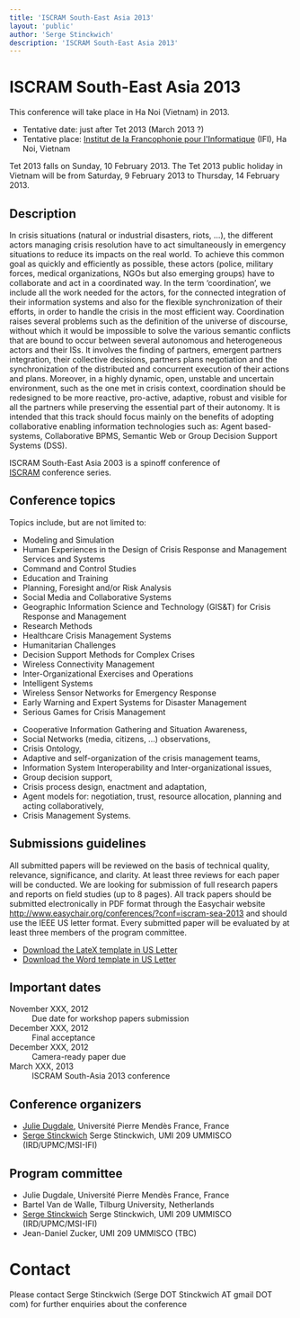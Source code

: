 ```yaml
---
title: 'ISCRAM South-East Asia 2013'
layout: 'public'
author: 'Serge Stinckwich'
description: 'ISCRAM South-East Asia 2013'
---
```

# ISCRAM South-East Asia 2013

This conference will take place in Ha Noi (Vietnam) in 2013.

 * Tentative date: just after Tet 2013 (March 2013 ?)
 * Tentative place: [Institut de la Francophonie pour l'Informatique](http://www.ifi.auf.org/) (IFI), Ha Noi, Vietnam

Tet 2013 falls on Sunday, 10 February 2013. The Tet 2013 public holiday in Vietnam will be from Saturday, 9 February 2013 to Thursday, 14 February 2013.

## Description

In crisis situations (natural or industrial disasters, riots, ...), the different actors managing crisis resolution have to act simultaneously in emergency situations to reduce its impacts on the real world. To achieve this common goal as quickly and efficiently as possible, these actors (police, military forces, medical organizations, NGOs but also emerging groups) have to collaborate and act in a coordinated way. In the term ‘coordination’, we include all the work needed for the actors, for the connected integration of their information systems and also for the flexible synchronization of their efforts, in order to handle the crisis in the most efficient way.
Coordination raises several problems such as the definition of the universe of discourse, without which it would be impossible to solve the various semantic conflicts that are bound to occur between several autonomous and heterogeneous actors and their ISs. It involves the finding of partners, emergent partners integration, their collective decisions, partners plans negotiation and the synchronization of the distributed and concurrent execution of their actions and plans.
Moreover, in a highly dynamic, open, unstable and uncertain environment, such as the one met in crisis context, coordination should be redesigned to be more reactive, pro-active, adaptive, robust and visible for all the partners while preserving the essential part of their autonomy. It is intended that this track should focus mainly on the benefits of adopting collaborative enabling information technologies such as: Agent based-systems, Collaborative BPMS, Semantic Web or Group Decision Support Systems (DSS).

ISCRAM South-East Asia 2003 is a spinoff conference of [ISCRAM](http://www.iscram.org/) conference series.

## Conference topics
Topics include, but are not limited to:

- Modeling and Simulation 
- Human Experiences in the Design of Crisis Response and Management Services and Systems 
- Command and Control Studies 
- Education and Training 
- Planning, Foresight and/or Risk Analysis 
- Social Media and Collaborative Systems 
- Geographic Information Science and Technology (GIS&T) for Crisis Response and Management 
- Research Methods 
- Healthcare Crisis Management Systems 
- Humanitarian Challenges 
- Decision Support Methods for Complex Crises 
- Wireless Connectivity Management 
- Inter-Organizational Exercises and Operations 
- Intelligent Systems
- Wireless Sensor Networks for Emergency Response 
- Early Warning and Expert Systems for Disaster Management 
- Serious Games for Crisis Management 


 * Cooperative Information Gathering and Situation Awareness,
 * Social Networks (media, citizens, ...) observations,
 * Crisis Ontology,
 * Adaptive and self-organization of the crisis management teams,
 * Information System Interoperability and Inter-organizational issues,
 * Group decision support,
 * Crisis process design, enactment and adaptation,
 * Agent models for: negotiation, trust, resource allocation, planning and acting collaboratively,
 * Crisis Management Systems.

## Submissions guidelines
All submitted papers will be reviewed on the basis of technical quality, relevance, significance, and clarity. At least three reviews for each paper will be conducted. We are looking for submission of full research papers and reports on field studies (up to 8 pages). All track papers should be submitted electronically in PDF format through the Easychair website http://www.easychair.org/conferences/?conf=iscram-sea-2013 and should use the IEEE US letter format. Every submitted paper will be evaluated by at least three members of the program committee.

 * [Download the LateX template in US Letter](http://ras.papercept.net/conferences/support/files/ieeeconf.zip)
 * [Download the Word template in US Letter](http://ras.papercept.net/conferences/support/files/ieeeconf_letter.dot)

## Important dates
<dl class="dl-horizontal">
<dt><span class="label label-important">November XXX, 2012</span></dt><dd>Due date for workshop papers submission</dd>
<dt>December XXX, 2012</dt><dd>Final acceptance</dd>
<dt>December XXX, 2012</dt><dd>Camera-ready paper due</dd>
<dt>March XXX, 2013</dt><dd>ISCRAM South-Asia 2013 conference</dd>
</dl>


## Conference organizers
 * [Julie Dugdale](http://membres-liglab.imag.fr/dugdale/), Université Pierre Mendès France, France
 * [Serge Stinckwich](http://doesnotunderstand.org/) Serge Stinckwich, UMI 209 UMMISCO (IRD/UPMC/MSI-IFI)

## Program committee
 * Julie Dugdale, Université Pierre Mendès France, France
 * Bartel Van de Walle, Tilburg University, Netherlands
 * [Serge Stinckwich](http://doesnotunderstand.org/) Serge Stinckwich, UMI 209 UMMISCO (IRD/UPMC/MSI-IFI)
 * Jean-Daniel Zucker, UMI 209 UMMISCO (TBC)

# Contact
Please contact Serge Stinckwich (Serge DOT Stinckwich AT gmail DOT com) for further enquiries about the conference